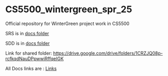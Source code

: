# CS5500_wintergreen_spr_25
Official repository for WinterGreen project work in CS5500

SRS is in [docs folder](/docs)

SDD is in [docs folder](/docs)

Link for shared folder: https://drive.google.com/drive/folders/1CRZJQ08p-rcfkqdNauDPpwwiRffqeIGK

All Docs links are : [Links](docs/Links.md)


